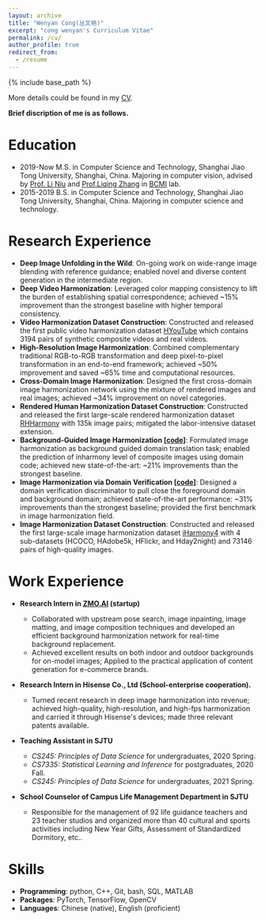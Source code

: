```yaml
---
layout: archive
title: "Wenyan Cong(丛文艳)"
excerpt: "cong wenyan's Curriculum Vitae"
permalink: /cv/
author_profile: true
redirect_from:
  - /resume
---
```


{% include base_path %}

More details could be found in my <a href="../files/congwenyan_cv.pdf" target="_blank">CV</a>. 

**Brief discription of me is as follows.**

Education
======
* 2019-Now M.S. in Computer Science and Technology, Shanghai Jiao Tong University, Shanghai, China. Majoring in computer vision, advised by [Prof. Li Niu](http://bcmi.sjtu.edu.cn/home/niuli/) and [Prof.Liqing Zhang](https://www.cs.sjtu.edu.cn/PeopleDetail.aspx?id=67) in [BCMI](http://bcmi.sjtu.edu.cn) lab.
* 2015-2019 B.S. in Computer Science and Technology, Shanghai Jiao Tong University, Shanghai, China. Majoring in computer science and technology.


Research Experience
======
* **Deep Image Unfolding in the Wild**: On-going work on wide-range image blending with reference guidance; enabled novel and diverse content generation in the intermediate region.
* **Deep Video Harmonization**: Leveraged color mapping consistency to lift the burden of establishing spatial correspondence; achieved ~15% improvement than the strongest baseline with higher temporal consistency.
* **Video Harmonization Dataset Construction**: Constructed and released the first public video harmonization dataset [HYouTube](https://github.com/bcmi/Video-Harmonization-Dataset-HYouTube) which contains 3194 pairs of synthetic composite videos and real videos. 
* **High-Resolution Image Harmonization**: Combined complementary traditional RGB-to-RGB transformation and deep pixel-to-pixel transformation in an end-to-end framework; achieved ~50% improvement and saved ~65% time and computational resources.
* **Cross-Domain Image Harmonization**: Designed the first cross-domain image harmonization network using the mixture of rendered images and real images; achieved ~34% improvement on novel categories.
* **Rendered Human Harmonization Dataset Construction**: Constructed and released the first large-scale rendered harmonization dataset [RHHarmony](https://github.com/bcmi/Rendered_Image_Harmonization_Datasets) with 135k image pairs; mitigated the labor-intensive dataset extension.
* **Background-Guided Image Harmonization [[code](https://github.com/bcmi/BargainNet)]**: Formulated image harmonization as background guided domain translation task; enabled the prediction of inharmony level of composite images using domain code; achieved new state-of-the-art: ~21% improvements than the strongest baseline.
* **Image Harmonization via Domain Verification [[code](https://github.com/bcmi/Image_Harmonization_Datasets)]**: Designed a domain verification discriminator to pull close the foreground domain and background domain; achieved state-of-the-art performance: ~31% improvements than the strongest baseline; provided the first benchmark in image harmonization field.
* **Image Harmonization Dataset Construction**: Constructed and released the first large-scale image harmonization dataset [iHarmony4](https://github.com/bcmi/Image_Harmonization_Datasets) with 4 sub-datasets (HCOCO, HAdobe5k, HFlickr, and Hday2night) and 73146 pairs of high-quality images.


Work Experience
======

* **Research Intern in [ZMO.AI](https://www.zmo.ai/zh/about-us/) (startup)**
  - Collaborated with upstream pose search, image inpainting, image matting, and image composition techniques and developed an efficient background harmonization network for real-time background replacement.
  - Achieved excellent results on both indoor and outdoor backgrounds for on-model images; Applied to the practical application of content generation for e-commerce brands.

* **Research Intern in Hisense Co., Ltd (School-enterprise cooperation).**
  - Turned recent research in deep image harmonization into revenue; achieved high-quality, high-resolution, and high-fps harmonization and carried it through Hisense's devices; made three relevant patents available.


* **Teaching Assistant in SJTU**
  - *CS245: Principles of Data Science* for undergraduates, 2020 Spring.
  - *CS7335: Statistical Learning and Inference* for postgraduates, 2020 Fall. 
  - *CS245: Principles of Data Science* for undergraduates, 2021 Spring.

* **School Counselor of Campus Life Management Department in SJTU**
	- Responsible for the management of 92 life guidance teachers and 23 teacher studios  and organized more than 40 cultural and sports activities including New Year Gifts, Assessment of Standardized Dormitory, etc..


Skills
======

* **Programming**: python, C++, Git, bash, SQL, MATLAB
* **Packages**: PyTorch, TensorFlow, OpenCV
* **Languages**: Chinese (native), English (proficient)